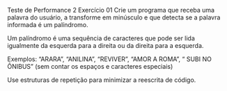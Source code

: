 Teste de Performance 2
Exercício 01
Crie um programa que receba uma palavra do usuário, a transforme em minúsculo e que detecta se a palavra informada é um palíndromo.

Um palíndromo é uma sequência de caracteres que pode ser lida igualmente da esquerda para a direita ou da direita para a esquerda.

Exemplos: “ARARA”, “ANILINA”, “REVIVER”, “AMOR A ROMA”, “ SUBI NO ÔNIBUS” (sem contar os espaços e caracteres especiais)

Use estruturas de repetição para minimizar a reescrita de código.
